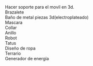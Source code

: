 Hacer soporte para el movil en 3d.  
Brazalete  
Baño de metal piezas 3d(electroplateado)  
Mascara  
Collar  
Anillo  
Robot  
Tatus  
Diseño de ropa  
Terrario  
Generador de energía